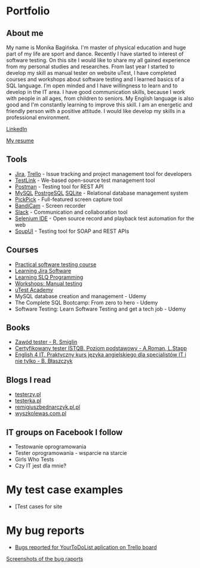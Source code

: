 # Portfolio

## About me
My name is Monika Bagińska. I'm master of physical education and huge part of my life are sport and dance. Recently I have started to interest of software testing. On this site I would like to share my all gained experience from my personal studies and researches. From last year I started to develop my skill as manual tester on website uTest, I have completed courses and workshops about software testing and I learned basics of a SQL language. I’m open minded and I have willingness to learn and to develop in the IT area. I have good communication skills, because I work with people in all ages, from children to seniors. My English language is also good and I'm constantly learning to improve this skill. I am an energetic and friendly person with a positive attitude.
I would like develop my skills in a professional environment.


[LinkedIn](https://www.linkedin.com/in/monika-bagi%C5%84ska-a86433107/)

[My resume](https://drive.google.com/file/d/14pjwHgZxghRTLdRHrO24zqNUz0dB-AtZ/view?usp=sharing)

## Tools
  - [Jira](https://www.atlassian.com/software/jira0), [Trello](https://trello.com/) - Issue tracking and project management tool for developers
  - [TestLink](https://bitnami.com/stack/testlink) - We-based open-source test management tool
  - [Postman](https://www.postman.com/) - Testing tool for REST API
  - [MySQL](https://www.mysql.com/) [PostrgeSQL](https://www.postgresql.org/) [SQLite](https://www.sqlite.org/index.html) -  Relational database management system
  - [PickPick](https://picpick.app/en/) - Full-featured screen capture tool
  - [BandiCam](https://www.bandicam.com/) - Screen recorder
  - [Slack](https://slack.com/) - Communication and collaboration tool
  - [Selenium IDE](https://chrome.google.com/webstore/detail/selenium-ide/mooikfkahbdckldjjndioackbalphokd) - Open source record and playback test automation for the web
  - [SoupUI](https://www.soapui.org/tools/soapui/) - Testing tool for SOAP and REST APIs  
 
## Courses

* [Practical software testing course](https://www.udemy.com/certificate/UC-f72d1665-f44e-4857-a626-449f039a86cd/) 
* [Learning Jira Software](https://www.linkedin.com/learning/certificates/f74a60e30e5acc0cf885f35e1507f9fbad36c4a7ca644a9cd52a56b36b289654)
* [Learning SLQ Programming](https://www.linkedin.com/learning/certificates/0c55d6afc8819d1fbc53c0a18a1de701dfd828dbdc5a0b13fe9098c513052a78)
* [Workshops: Manual testing](https://kursy.czyitjestdlamnie.pl/kurs/287/warsztaty-testowanie-manualne-aplikacji-termin-09062022-1900-2130)
* [uTest Academy](https://www.utest.com/)
* MySQL database creation and management - Udemy
* The Complete SQL Bootcamp: From zero to hero - Udemy
* Software Testing: Learn Software Testing and get a tech job - Udemy


## Books 

* [Zawód tester - R. Smiglin](https://helion.pl/ksiazki/zawod-tester-radoslaw-smilgin,e_b16y.htm#format/e)
* [Certyfikowany tester ISTQB. Poziom podstawowy - A.Roman, L.Stapp](https://helion.pl/ksiazki/certyfikowany-tester-istqb-poziom-podstawowy-adam-roman-lucjan-stapp,ctispp.htm#format/d)
* [English 4 IT. Praktyczny kurs języka angielskiego dla specjalistów IT i nie tylko - B. Błaszczyk](https://helion.pl/ksiazki/english-4-it-praktyczny-kurs-jezyka-angielskiego-dla-specjalistow-it-i-nie-tylko-beata-blaszczyk,anginv.htm#format/d)

## Blogs I read

* [testerzy.pl](https://testerzy.pl/)
* [testerka.pl](http://testerka.pl/)
* [remigiuszbednarczyk.pl.pl](https://remigiuszbednarczyk.pl/)
* [wyszkolewas.com.pl](https://www.wyszkolewas.com.pl/blog/)

## IT groups on Facebook I follow

* Testowanie oprogramowania
* Tester oprogramowania - wsparcie na starcie
* Girls Who Tests
* Czy IT jest dla mnie?

# My test case examples
  - [Test cases for site
# My bug reports
  - [Bugs reported for YourToDoList aplication on Trello board](https://trello.com/invite/b/PTeT7fHG/802f0ffddff96cb664b10087460fb6b4/yourtodolistapplication-tests)
   
   [Screenshots of the bug raports](https://drive.google.com/drive/folders/1JFpoZuDIbs1HwMM8ydPyoyeCNfDOcp1q?usp=sharing)


